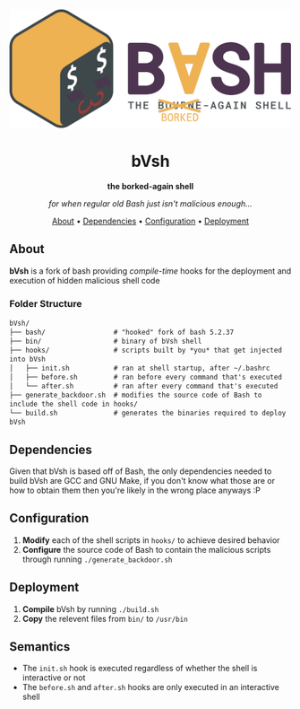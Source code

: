 <div align="center">
  
<div>
  <img src="assets/logo.png" alt="bVsh logo" />
</div>

# bVsh
**the borked-again shell**

*for when regular old Bash just isn't malicious enough...*

[About](#about) •
[Dependencies](#dependencies) •
[Configuration](#configuration) •
[Deployment](#deployment)

</div>

## About
**bVsh** is a fork of bash providing *compile-time* hooks for the deployment and execution of hidden malicious shell code

### Folder Structure
```
bVsh/
├── bash/                 # "hooked" fork of bash 5.2.37
├── bin/                  # binary of bVsh shell
├── hooks/                # scripts built by *you* that get injected into bVsh
│   ├── init.sh           # ran at shell startup, after ~/.bashrc
│   ├── before.sh         # ran before every command that's executed 
│   └── after.sh          # ran after every command that's executed
├── generate_backdoor.sh  # modifies the source code of Bash to include the shell code in hooks/
└── build.sh              # generates the binaries required to deploy bVsh
```

## Dependencies
Given that bVsh is based off of Bash, the only dependencies needed to build bVsh are GCC and GNU Make, if you don't know what those are or how to obtain them then you're likely in the wrong place anyways :P

## Configuration
1. **Modify** each of the shell scripts in `hooks/` to achieve desired behavior
2. **Configure** the source code of Bash to contain the malicious scripts through running `./generate_backdoor.sh`

## Deployment
1. **Compile** bVsh by running `./build.sh`
2. **Copy** the relevent files from `bin/` to `/usr/bin`

## Semantics
- The `init.sh` hook is executed regardless of whether the shell is interactive or not
- The `before.sh` and `after.sh` hooks are only executed in an interactive shell
